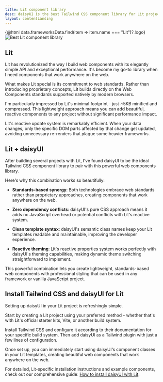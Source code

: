 ```yaml
---
title: Lit component library
desc: daisyUI is the best Tailwind CSS component library for Lit projects
layout: contentLanding
---
```


<script>
  import Translate from "$components/Translate.svelte"
  import Testimonials from "$components/Testimonials.svelte"
  export let data
</script>

<div class="mx-auto not-prose max-w-4xl py-12 p-6 from-base-300 rounded-box outline-base-content/5 mt-12 mb-6 items-center justify-center gap-8 bg-linear-to-b bg-center outline-2 outline-offset-6">
<div class="max-w-96 items-center w-full grid grid-cols-2 gap-6 lg:gap-12 [&>svg]:w-full [&>svg]:h-auto mx-auto">
{@html data.frameworksData.find(item => item.name === "Lit")?.logo}
<img class="w-full h-auto" src="https://img.daisyui.com/images/daisyui/mark-static.svg" alt="Best Lit component library" />
</div>
</div>

## Lit

Lit has revolutionized the way I build web components with its elegantly simple API and exceptional performance. It's become my go-to library when I need components that work anywhere on the web.

What makes Lit special is its commitment to web standards. Rather than introducing proprietary concepts, Lit builds directly on the Web Components standards supported natively by modern browsers.

I'm particularly impressed by Lit's minimal footprint - just ~5KB minified and compressed. This lightweight approach means you can add beautiful, reactive components to any project without significant performance impact.

Lit's reactive update system is remarkably efficient. When your data changes, only the specific DOM parts affected by that change get updated, avoiding unnecessary re-renders that plague some heavier frameworks.

## Lit + daisyUI

After building several projects with Lit, I've found daisyUI to be the ideal Tailwind CSS component library to pair with this powerful web components library.

Here's why this combination works so beautifully:

- **Standards-based synergy**: Both technologies embrace web standards rather than proprietary approaches, creating components that work anywhere on the web.

- **Zero dependency conflicts**: daisyUI's pure CSS approach means it adds no JavaScript overhead or potential conflicts with Lit's reactive system.

- **Clean template syntax**: daisyUI's semantic class names keep your Lit templates readable and maintainable, improving the developer experience.

- **Reactive theming**: Lit's reactive properties system works perfectly with daisyUI's theming capabilities, making dynamic theme switching straightforward to implement.

This powerful combination lets you create lightweight, standards-based web components with professional styling that can be used in any framework or vanilla JavaScript project.

<div dir="ltr" class="left-[50%] rtl:left-[-50%] relative translate-x-[-50%] rtl:translate-x-[50%] my-12 w-[calc(100vw-2rem)]">
  <Testimonials items={data.testimonials} limit="6" />
</div>

## Install Tailwind CSS and daisyUI for Lit

Setting up daisyUI in your Lit project is refreshingly simple.

Start by creating a Lit project using your preferred method - whether that's with Lit's official starter kits, Vite, or another build system.

Install Tailwind CSS and configure it according to their documentation for your specific build system. Then add daisyUI as a Tailwind plugin with just a few lines of configuration.

Once set up, you can immediately start using daisyUI's component classes in your Lit templates, creating beautiful web components that work anywhere on the web.

For detailed, Lit-specific installation instructions and example components, check out our comprehensive guide: [How to install daisyUI with Lit](/docs/install/lit/).
